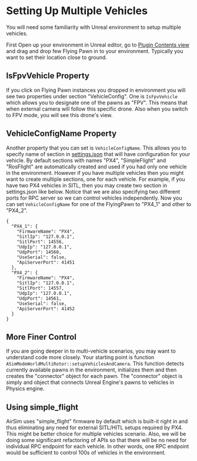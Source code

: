# Setting Up Multiple Vehicles

You will need some familiarity with Unreal environment to setup multiple vehicles. 

First Open up your environment in Unreal editor, go to [Plugin Contents view](working_with_plugin_contents.md) and drag and drop few Flying Pawn in to your environment. Typically you want to set their location close to ground. 

## IsFpvVehicle Property

If you click on Flying Pawn instances you dropped in environment you will see two properties under section "VehicleConfig". One is `IsFpvVehicle` which allows you to designate one of the pawns as "FPV". This means that when external camera will follow this specific drone. Also when you switch to FPV mode, you will see this drone's view. 

## VehicleConfigName Property

Another property that you can set is `VehicleConfigName`. This allows you to specify name of section in [settings.json](settings.md) that will have configuration for your vehicle. By default sections with names "PX4", "SimpleFlight" and "RosFlight" are automatically created and used if you had only one vehicle in the environment. However if you have multiple vehicles then you might want to create multiple sections, one for each vehicle. For example, if you have two PX4 vehicles in SITL, then you may create two section in settings.json like below. Notice that we are also specifying two different ports for RPC server so we can control vehicles independently. Now you can set `VehicleConfigName` for one of the FlyingPawn to "PX4_1" and other to "PX4_2".

```
{
  "PX4_1": {
    "FirmwareName": "PX4",
    "SitlIp": "127.0.0.1",
    "SitlPort": 14556,
    "UdpIp": "127.0.0.1",
    "UdpPort": 14560,
    "UseSerial": false,
    "ApiServerPort": 41451
  },
  "PX4_2": {
    "FirmwareName": "PX4",
    "SitlIp": "127.0.0.1",
    "SitlPort": 14557,
    "UdpIp": "127.0.0.1",
    "UdpPort": 14561,
    "UseSerial": false,
    "ApiServerPort": 41452
  }
}
```

## More Finer Control

If you are going deeper in to multi-vehicle scenarios, you may want to understand code more closely. Your starting point is function `ASimModeWorldMultiRotor::setupVehiclesAndCamera`. This function detects currently available pawns in the environment, initializes them and then
creates the "connector" object for each pawn. The "connector" object is simply and object that connects Unreal Engine's pawns to vehicles in Physics engine.

## Using simple_flight

AirSim uses "simple_flight" firmware by default which is built-it right in and thus eliminating any need for external SITL/HITL setups required by PX4. This might be better choice for multiple vehicles scenario. Also, we will be doing some significant refactoring of APIs so that there will be no need for individual RPC endpoint for each vehicle. In other words, one RPC endpoint would be sufficient to control 100s of vehicles in the environment.